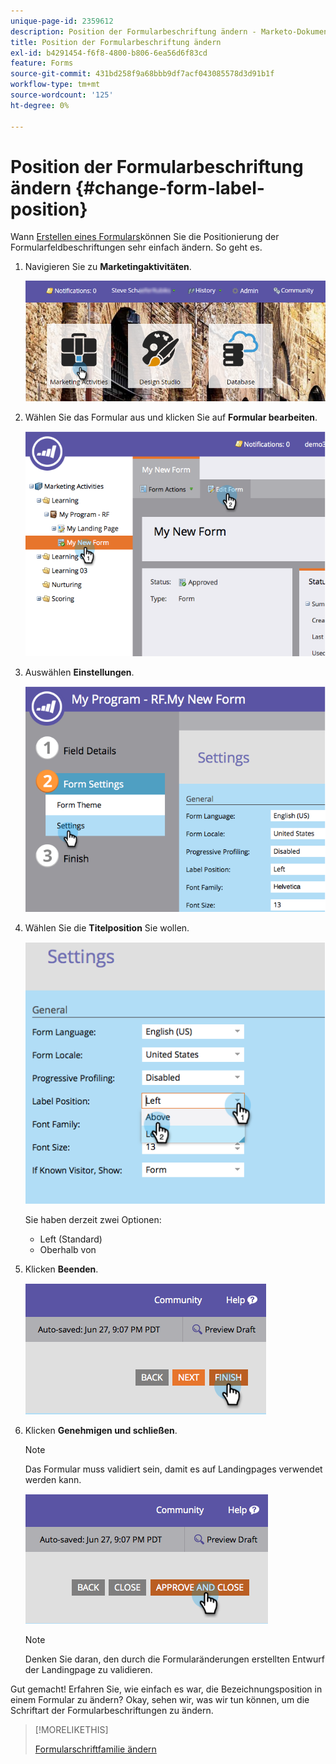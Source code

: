 ```yaml
---
unique-page-id: 2359612
description: Position der Formularbeschriftung ändern - Marketo-Dokumente - Produktdokumentation
title: Position der Formularbeschriftung ändern
exl-id: b4291454-f6f8-4800-b806-6ea56d6f83cd
feature: Forms
source-git-commit: 431bd258f9a68bbb9df7acf043085578d3d91b1f
workflow-type: tm+mt
source-wordcount: '125'
ht-degree: 0%

---
```


# Position der Formularbeschriftung ändern {#change-form-label-position}

Wann [Erstellen eines Formulars](/help/marketo/product-docs/demand-generation/forms/creating-a-form/create-a-form.md)können Sie die Positionierung der Formularfeldbeschriftungen sehr einfach ändern. So geht es.

1. Navigieren Sie zu **Marketingaktivitäten**.

   ![](assets/login-marketing-activities-2.png)

1. Wählen Sie das Formular aus und klicken Sie auf **Formular bearbeiten**.

   ![](assets/image2014-9-15-16-3a16-3a9.png)

1. Auswählen **Einstellungen**.

   ![](assets/image2014-9-15-16-3a16-3a26.png)

1. Wählen Sie die **Titelposition** Sie wollen.

   ![](assets/image2014-9-15-16-3a16-3a39.png)

   Sie haben derzeit zwei Optionen:

   * Left (Standard)
   * Oberhalb von

1. Klicken **Beenden**.

   ![](assets/image2014-9-15-16-3a16-3a49.png)

1. Klicken **Genehmigen und schließen**.

   >[!NOTE]
   >
   >Das Formular muss validiert sein, damit es auf Landingpages verwendet werden kann.

   ![](assets/image2014-9-15-16-3a17-3a12.png)

   >[!NOTE]
   >
   >Denken Sie daran, den durch die Formularänderungen erstellten Entwurf der Landingpage zu validieren.

Gut gemacht! Erfahren Sie, wie einfach es war, die Bezeichnungsposition in einem Formular zu ändern? Okay, sehen wir, was wir tun können, um die Schriftart der Formularbeschriftungen zu ändern.

>[!MORELIKETHIS]
>
>[Formularschriftfamilie ändern](/help/marketo/product-docs/demand-generation/forms/form-design/change-the-form-font-family.md)

